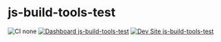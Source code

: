 # js-build-tools-test

![CI none](https://img.shields.io/badge/ci-none-orange.svg)
[![Dashboard js-build-tools-test](https://img.shields.io/badge/dashboard-js_build_tools_test-yellow.svg)](https://dashboard.pantheon.io/sites/78047517-ff9f-4d45-a8c3-778f87495951#dev/code)
[![Dev Site js-build-tools-test](https://img.shields.io/badge/site-js_build_tools_test-blue.svg)](http://dev-js-build-tools-test.pantheonsite.io/)
